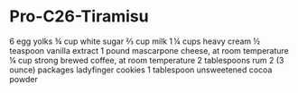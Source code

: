 # Pro-C26-Tiramisu
6 egg yolks 
¾ cup white sugar
⅔ cup milk
1 ¼ cups heavy cream
½ teaspoon vanilla extract
1 pound mascarpone cheese, at room temperature
¼ cup strong brewed coffee, at room temperature
2 tablespoons rum
2 (3 ounce) packages ladyfinger cookies
1 tablespoon unsweetened cocoa powder
